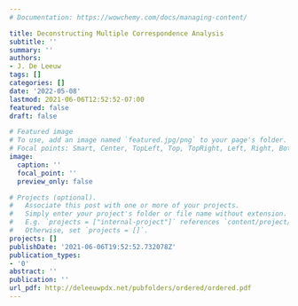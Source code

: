 ```yaml
---
# Documentation: https://wowchemy.com/docs/managing-content/

title: Deconstructing Multiple Correspondence Analysis
subtitle: ''
summary: ''
authors:
- J. De Leeuw
tags: []
categories: []
date: '2022-05-08'
lastmod: 2021-06-06T12:52:52-07:00
featured: false
draft: false

# Featured image
# To use, add an image named `featured.jpg/png` to your page's folder.
# Focal points: Smart, Center, TopLeft, Top, TopRight, Left, Right, BottomLeft, Bottom, BottomRight.
image:
  caption: ''
  focal_point: ''
  preview_only: false

# Projects (optional).
#   Associate this post with one or more of your projects.
#   Simply enter your project's folder or file name without extension.
#   E.g. `projects = ["internal-project"]` references `content/project/deep-learning/index.md`.
#   Otherwise, set `projects = []`.
projects: []
publishDate: '2021-06-06T19:52:52.732078Z'
publication_types:
- '0'
abstract: ''
publication: ''
url_pdf: http://deleeuwpdx.net/pubfolders/ordered/ordered.pdf
---
```

